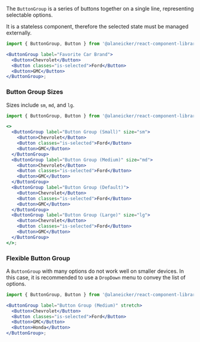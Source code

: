 The `ButtonGroup` is a series of buttons together on a single line, representing selectable options.

It is a stateless component, therefore the selected state must be managed externally.

```jsx
import { ButtonGroup, Button } from '@alaneicker/react-component-library';

<ButtonGroup label="Favorite Car Brand">
  <Button>Chevrolet</Button>
  <Button classes="is-selected">Ford</Button>
  <Button>GMC</Button>
</ButtonGroup>;
```

### Button Group Sizes

Sizes include `sm`, `md`, and `lg`.

```jsx
import { ButtonGroup, Button } from '@alaneicker/react-component-library';

<>
  <ButtonGroup label="Button Group (Small)" size="sm">
    <Button>Chevrolet</Button>
    <Button classes="is-selected">Ford</Button>
    <Button>GMC</Button>
  </ButtonGroup>
  <ButtonGroup label="Button Group (Medium)" size="md">
    <Button>Chevrolet</Button>
    <Button classes="is-selected">Ford</Button>
    <Button>GMC</Button>
  </ButtonGroup>
  <ButtonGroup label="Button Group (Default)">
    <Button>Chevrolet</Button>
    <Button classes="is-selected">Ford</Button>
    <Button>GMC</Button>
  </ButtonGroup>
  <ButtonGroup label="Button Group (Large)" size="lg">
    <Button>Chevrolet</Button>
    <Button classes="is-selected">Ford</Button>
    <Button>GMC</Button>
  </ButtonGroup>
</>;
```

### Flexible Button Group

A `ButtonGroup` with many options do not work well on smaller devices. In this case, it is recommended to use a `DropDown` menu to convey the list of options.

```jsx
import { ButtonGroup, Button } from '@alaneicker/react-component-library';

<ButtonGroup label="Button Group (Medium)" stretch>
  <Button>Chevrolet</Button>
  <Button classes="is-selected">Ford</Button>
  <Button>GMC</Button>
  <Button>Honda</Button>
</ButtonGroup>;
```
